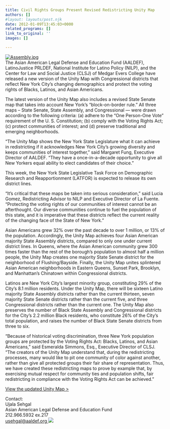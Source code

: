 ```yaml
---
title: Civil Rights Groups Present Revised Redistricting Unity Map
authors: []
#layout: layouts/post.njk
date: 2012-01-09T13:45:03+0000
related_programs: []
link_to_original: ''
images: []

---
```

[![Assembly.jpg](/uploads/Assembly.jpg)](/updates/unity-map/)  
The Asian American Legal Defense and Education Fund (AALDEF), LatinoJustice PRLDEF, National Institute for Latino Policy (NILP), and the Center for Law and Social Justice (CLSJ) of Medgar Evers College have released a new version of the Unity Map with Congressional districts that reflect New York City’s changing demographics and protect the voting rights of Blacks, Latinos, and Asian Americans.

The latest version of the Unity Map also includes a revised State Senate map that takes into account New York’s “block-on-border rule.” All three maps – State Senate, State Assembly, and Congressional — were drawn according to the following criteria: (a) adhere to the “One Person-One Vote” requirement of the U. S. Constitution; (b) comply with the Voting Rights Act; (c) protect communities of interest; and (d) preserve traditional and emerging neighborhoods.

“The Unity Map shows the New York State Legislature what it can achieve in redistricting if it acknowledges New York City’s growing diversity and keeps communities of interest together,” said Margaret Fung, Executive Director of AALDEF. “They have a once-in-a-decade opportunity to give all New Yorkers equal ability to elect candidates of their choice.”

This week, the New York State Legislative Task Force on Demographic Research and Reapportionment (LATFOR) is expected to release its own district lines.

“It’s critical that these maps be taken into serious consideration,” said Lucia Gomez, Redistricting Advisor to NILP and Executive Director of La Fuente. “Protecting the voting rights of our communities of interest cannot be an afterthought. Our diverse communities continue to fuel the population of this state, and it is imperative that these districts reflect the current reality of the changing face of the State of New York.”

Asian Americans grew 32% over the past decade to over 1 million, or 13% of the population. Accordingly, the Unity Map achieves four Asian American majority State Assembly districts, compared to only one under current district lines. In Queens, where the Asian American community grew 300 times faster than the rest of the borough’s population to almost half a million people, the Unity Map creates one majority State Senate district for the neighborhood of Flushing/Bayside. Finally, the Unity Map unites splintered Asian American neighborhoods in Eastern Queens, Sunset Park, Brooklyn, and Manhattan’s Chinatown within Congressional districts.

Latinos are New York City’s largest minority group, constituting 29% of the City’s 8.1 million residents. Under the Unity Map, there will be sixteen Latino majority State Assembly districts rather than the current thirteen, seven majority State Senate districts rather than the current five, and three Congressional districts rather than the current one. The Unity Map also preserves the number of Black State Assembly and Congressional districts for the City’s 2.2 million Black residents, who constitute 26% of the City’s total population, and raises the number of Black State Senate districts from three to six.

“Because of historical voting discrimination, three New York population groups are protected by the Voting Rights Act: Blacks, Latinos, and Asian Americans,” said Esmeralda Simmons, Esq., Executive Director of CLSJ. “The creators of the Unity Map understand that, during the redistricting processes, many would like to pit one community of color against another, rather than give all protected groups their fair share of representation. Thus, we have created these redistricting maps to prove by example that, by exercising mutual respect for community ties and population shifts, fair redistricting in compliance with the Voting Rights Act can be achieved.”

[View the updated Unity Map >](https://aaldef.netlify.com/unity-map)

Contact:  
Ujala Sehgal  
Asian American Legal Defense and Education Fund  
212\.966.5932 ex.217  
[usehgal@aaldef.org ](mailto:usehgal@aaldef.org )![](https://staticapp.icpsc.com/icp/loadimage.php/mogile/23535/0c59bb27cf9965643f5dddaa9dc6e187/image/jpeg)